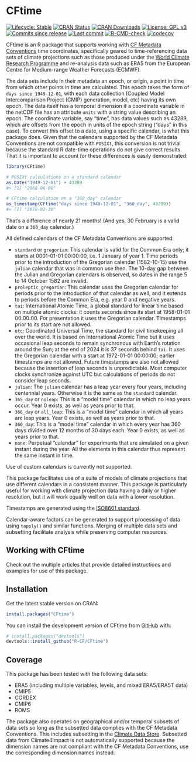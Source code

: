 
<!-- README.md is generated from README.Rmd. Please edit that file -->

# CFtime

<!-- badges: start -->

[![Lifecycle:
Stable](https://img.shields.io/badge/Lifecycle-Stable-green.svg)](https://lifecycle.r-lib.org/articles/stages.html)
[![CRAN
Status](https://www.r-pkg.org/badges/version/CFtime)](https://cran.r-project.org/package=CFtime)
[![CRAN
Downloads](https://cranlogs.r-pkg.org/badges/grand-total/CFtime)](https://cran.r-project.org/package=CFtime)
[![License: GPL
v3](https://img.shields.io/badge/License-MIT-blue.svg)](https://mit-license.org)
[![Commits since
release](https://img.shields.io/github/commits-since/R-CF/CFtime/latest.svg?color=green)](https://GitHub.com/R-CF/CFtime/commit/main/)
[![Last
commit](https://img.shields.io/github/last-commit/R-CF/CFtime)](https://github.com/R-CF/CFtime/commits/main)
[![R-CMD-check](https://github.com/R-CF/CFtime/actions/workflows/R-CMD-check.yaml/badge.svg)](https://github.com/R-CF/CFtime/actions/workflows/R-CMD-check.yaml)
[![codecov](https://codecov.io/gh/R-CF/CFtime/branch/main/graph/badge.svg)](https://app.codecov.io/gh/R-CF/CFtime)

<!-- badges: end -->

CFtime is an R package that supports working with [CF Metadata
Conventions](http://cfconventions.org) time coordinates, specifically
geared to time-referencing data sets of climate projections such as
those produced under the [World Climate Research
Programme](https://www.wcrp-climate.org) and re-analysis data such as
ERA5 from the European Centre for Medium-range Weather Forecasts
(ECMWF).

The data sets include in their metadata an epoch, or origin, a point in
time from which other points in time are calculated. This epoch takes
the form of `days since 1949-12-01`, with each data collection (Coupled
Model Intercomparison Project (CMIP) generation, model, etc) having its
own epoch. The data itself has a temporal dimension if a coordinate
variable in the netCDF file has an attribute `units` with a string value
describing an epoch. The coordinate variable, say “time”, has data
values such as 43289, which are offsets from the epoch in units of the
epoch string (“days” in this case). To convert this offset to a date,
using a specific calendar, is what this package does. Given that the
calendars supported by the CF Metadata Conventions are not compatible
with `POSIXt`, this conversion is not trivial because the standard R
date-time operations do not give correct results. That it is important
to account for these differences is easily demonstrated:

``` r
library(CFtime)

# POSIXt calculations on a standard calendar
as.Date("1949-12-01") + 43289
#> [1] "2068-06-08"

# CFtime calculation on a "360_day" calendar
as_timestamp(CFtime("days since 1949-12-01", "360_day", 43289))
#> [1] "2070-02-30"
```

That’s a difference of nearly 21 months! (And yes, 30 February is a
valid date on a `360_day` calendar.)

All defined calendars of the CF Metadata Conventions are supported:

- `standard` or `gregorian`: This calendar is valid for the Common Era
  only; it starts at 0001-01-01 00:00:00, i.e. 1 January of year 1. Time
  periods prior to the introduction of the Gregorian calendar
  (1582-10-15) use the `julian` calendar that was in common use then.
  The 10-day gap between the Julian and Gregorian calendars is observed,
  so dates in the range 5 to 14 October 1582 are invalid.
- `proleptic_gregorian`: This calendar uses the Gregorian calendar for
  periods prior to the introduction of that calendar as well, and it
  extends to periods before the Common Era, e.g. year 0 and negative
  years.
- `tai`: International Atomic Time, a global standard for linear time
  based on multiple atomic clocks: it counts seconds since its start at
  1958-01-01 00:00:00. For presentation it uses the Gregorian calendar.
  Timestamps prior to its start are not allowed.
- `utc`: Coordinated Universal Time, the standard for civil timekeeping
  all over the world. It is based on International Atomic Time but it
  uses occasional leap seconds to remain synchronous with Earth’s
  rotation around the Sun; at the end of 2024 it is 37 seconds behind
  `tai`. It uses the Gregorian calendar with a start at 1972-01-01
  00:00:00; earlier timestamps are not allowed. Future timestamps are
  also not allowed because the insertion of leap seconds is
  unpredictable. Most computer clocks synchronize against UTC but
  calculations of periods do not consider leap seconds.
- `julian`: The `julian` calendar has a leap year every four years,
  including centennial years. Otherwise it is the same as the `standard`
  calendar.
- `365_day` or `noleap`: This is a “model time” calendar in which no
  leap years occur. Year 0 exists, as well as years prior to that.
- `366_day` or `all_leap`: This is a “model time” calendar in which all
  years are leap years. Year 0 exists, as well as years prior to that.
- `360_day`: This is a “model time” calendar in which every year has 360
  days divided over 12 months of 30 days each. Year 0 exists, as well as
  years prior to that.
- `none`: Perpetual “calendar” for experiments that are simulated on a
  given instant during the year. All the elements in this calendar thus
  represent the same instant in time.

Use of custom calendars is currently not supported.

This package facilitates use of a suite of models of climate projections
that use different calendars in a consistent manner. This package is
particularly useful for working with climate projection data having a
daily or higher resolution, but it will work equally well on data with a
lower resolution.

Timestamps are generated using the [ISO8601
standard](https://en.wikipedia.org/wiki/ISO_8601).

Calendar-aware factors can be generated to support processing of data
using `tapply()` and similar functions. Merging of multiple data sets
and subsetting facilitate analysis while preserving computer resources.

## Working with CFtime

Check out the multiple articles that provide detailed instructions and
examples for use of this package.

## Installation

Get the latest stable version on CRAN:

``` r
install.packages("CFtime")
```

You can install the development version of CFtime from
[GitHub](https://github.com/) with:

``` r
# install.packages("devtools")
devtools::install_github("R-CF/CFtime")
```

## Coverage

This package has been tested with the following data sets:

- ERA5 (including multiple variables, levels, and mixed ERA5/ERA5T data)
- CMIP5
- CORDEX
- CMIP6
- ROMS

The package also operates on geographical and/or temporal subsets of
data sets so long as the subsetted data complies with the CF Metadata
Conventions. This includes subsetting in the [Climate Data
Store](https://cds.climate.copernicus.eu/#!/home). Subsetted data from
Climate4Impact is not automatically supported because the dimension
names are not compliant with the CF Metadata Conventions, use the
corresponding dimension names instead.
